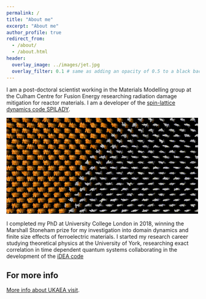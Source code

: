 ```yaml
---
permalink: /
title: "About me"
excerpt: "About me"
author_profile: true
redirect_from: 
  - /about/
  - /about.html
header:
  overlay_image: ../images/jet.jpg
  overlay_filter: 0.1 # same as adding an opacity of 0.5 to a black background
---
```


I am a post-doctoral scientist working in the Materials Modelling group at the Culham Centre for Fusion Energy researching radiation damage mitigation for reactor materials. I am a developer of the [spin-lattice dynamics code SPILADY](https://ccfe.ukaea.uk/resources/spilady/). 

![Spin dynamics of Cr cluster in BCC Fe](../images/FeCr_SD.gif)

I completed my PhD at University College London in 2018, winning the Marshall Stoneham prize for my investigation into domain dynamics and finite size effects of ferroelectric materials. I started my research career studying theoretical physics at the University of York, researching exact correlation in time dependent quantum systems collaborating in the development of the [iDEA code](https://pypi.org/project/idea-code/)

For more info
------
[More info about UKAEA visit](https://www.gov.uk/government/organisations/uk-atomic-energy-authority/about).
